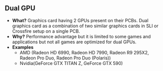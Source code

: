 ## Dual GPU
- **What?** Graphics card having 2 GPUs present on their PCBs. Dual graphics card as a combination of two similar graphics cards in SLI or Crossfire setup on a single PCB.
- **Why?** Performance advantage but it is limited to some games and applications but not all games are optimized for dual GPUs.
- **Examples**
  - AMD (Radeon HD 6990, Radeon HD 7990, Radeon R9 295X2, Radeon Pro Duo, Radeon Pro Duo (Polaris))
  - Nvidia(GeForce GTX TITAN Z, GeForce GTX 590)
